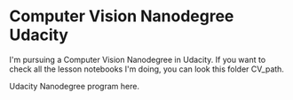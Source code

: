 # Computer Vision Nanodegree Udacity

I'm pursuing a Computer Vision Nanodegree in Udacity. If you want to check all the lesson notebooks I'm doing, you can look this folder CV_path.

Udacity Nanodegree program here.
